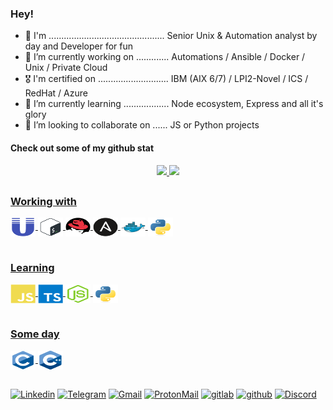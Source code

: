 ### Hey!


- 📌 I'm .............................................. Senior Unix & Automation analyst by day and Developer for fun
- 🔭 I’m currently working on ............. Automations / Ansible / Docker / Unix / Private Cloud
- 🎖️ I'm certified on ............................ IBM (AIX 6/7) / LPI2-Novel / ICS / RedHat / Azure
- 🌱 I’m currently learning .................. Node ecosystem, Express and all it's glory
- 🕺 I’m looking to collaborate on ...... JS or Python projects



#### Check out some of my github stat

<div align="center">
  <a href="https://github.com/rodhash">
  <img height="180em" src="https://github-readme-stats.vercel.app/api?username=rodhash&show_icons=true&theme=dracula&include_all_commits=true&count_private=true"/>
  <img height="180em" src="https://github-readme-stats.vercel.app/api/top-langs/?username=rodhash&layout=compact&langs_count=7&theme=dracula"/>
  
</div>

  ##
  
  ### Working with
  
<div style="display: inline_block">
  
  <img align="center" alt="Unix" height="30" width="40" src="https://raw.githubusercontent.com/devicons/devicon/master/icons/unix/unix-original.svg">
  <img align="center" alt="Bash" height="30" width="40" src="https://raw.githubusercontent.com/devicons/devicon/master/icons/bash/bash-original.svg">
  <img align="center" alt="Redhat" height="30" width="40" src="https://raw.githubusercontent.com/devicons/devicon/master/icons/redhat/redhat-original.svg">
  
  <img align="center" alt="Js" height="30" width="40" src="https://raw.githubusercontent.com/devicons/devicon/master/icons/ansible/ansible-original.svg">
  <img align="center" alt="Docker" height="30" width="40" src="https://raw.githubusercontent.com/devicons/devicon/master/icons/docker/docker-original.svg">
  
  <img align="center" alt="Python" height="30" width="40" src="https://raw.githubusercontent.com/devicons/devicon/master/icons/python/python-original.svg">
 
</div>  
  
  
  <br>
  
  
  ### Learning
    
<div style="display: inline_block">
  <img align="center" alt="Js" height="30" width="40" src="https://raw.githubusercontent.com/devicons/devicon/master/icons/javascript/javascript-plain.svg">
  <img align="center" alt="Ts" height="30" width="40" src="https://raw.githubusercontent.com/devicons/devicon/master/icons/typescript/typescript-plain.svg">
  <img align="center" alt="Js" height="30" width="40" src="https://github.com/devicons/devicon/blob/master/icons/nodejs/nodejs-original.svg">
  <img align="center" alt="Python" height="30" width="40" src="https://raw.githubusercontent.com/devicons/devicon/master/icons/python/python-original.svg">
  
  
</div>  
  
<br>  
  
  ### Some day
<div style="display: inline_block">
<img align="center" alt="C" height="30" width="40" src="https://raw.githubusercontent.com/devicons/devicon/master/icons/c/c-original.svg">
  <img align="center" alt="C++" height="30" width="40" src="https://raw.githubusercontent.com/devicons/devicon/master/icons/cplusplus/cplusplus-original.svg">  

</div>

<!-- SAmples
<div style="display: inline_block"><br>
  <img align="center" alt="Js" height="30" width="40" src="https://raw.githubusercontent.com/devicons/devicon/master/icons/javascript/javascript-plain.svg">
  <img align="center" alt="Ts" height="30" width="40" src="https://raw.githubusercontent.com/devicons/devicon/master/icons/typescript/typescript-plain.svg">
  <img align="center" alt="Rafa-React" height="30" width="40" src="https://raw.githubusercontent.com/devicons/devicon/master/icons/react/react-original.svg">
  <img align="center" alt="Rafa-HTML" height="30" width="40" src="https://raw.githubusercontent.com/devicons/devicon/master/icons/html5/html5-original.svg">
  <img align="center" alt="Rafa-CSS" height="30" width="40" src="https://raw.githubusercontent.com/devicons/devicon/master/icons/css3/css3-original.svg">
  <img align="center" alt="Rafa-Python" height="30" width="40" src="https://raw.githubusercontent.com/devicons/devicon/master/icons/python/python-original.svg">
  <img align="center" alt="Rafa-Csharp" height="30" width="40" src="https://raw.githubusercontent.com/devicons/devicon/master/icons/csharp/csharp-original.svg">
</div>  
-->


##  

<div style="display: inline_block">  
  <a href="https://www.linkedin.com/in/rodrigo-hashimoto-7061101b/" target="_blank">
  <img align="center" alt="Linkedin" height="30" width="110" src="https://img.shields.io/badge/LinkedIn-0077B5?style=for-the-badge&logo=linkedin&logoColor=white"></a>  

  <a href="https://t.me/rodhash" target="_blank">
  <img align="center" alt="Telegram" height="30" width="90" src="https://img.shields.io/badge/Telegram-2CA5E0?style=for-the-badge&logo=telegram&logoColor=white"></a>

  <a href="mailto:rodhash@gmail.com" target="_blank">
  <img align="center" alt="Gmail" height="30" width="70" src="https://img.shields.io/badge/Gmail-D14836?style=for-the-badge&logo=gmail&logoColor=white"></a>


  <a href="mailto:rodhash@protonmail.com" target="_blank">
  <img align="center" alt="ProtonMail" height="30" width="100" src="https://img.shields.io/badge/ProtonMail-8B89CC?style=for-the-badge&logo=protonmail&logoColor=white"></a>

  <a href="https://gitlab.com/rodhash" target="_blank">
  <img align="center" alt="gitlab" height="30" width="90" src="https://img.shields.io/badge/GitLab-330F63?style=for-the-badge&logo=gitlab&logoColor=white"></a>

  <a href="https://github.com/rodhash/" target="_blank">
  <img align="center" alt="github" height="30" width="90" src="https://img.shields.io/badge/GitHub-100000?style=for-the-badge&logo=github&logoColor=white"></a>

  <a href="https://discord.gg/qArd2UjuZn" target="_blank">
  <img align="center" alt="Discord" height="30" width="90"  src="https://img.shields.io/badge/Discord-7289DA?style=for-the-badge&logo=discord&logoColor=white"></a>
  </div>




<!--
**rodhash/rodhash** is a ✨ _special_ ✨ repository because its `README.md` (this file) appears on your GitHub profile.

Here are some ideas to get you started:

- 🔭 I’m currently working on ...
- 🌱 I’m currently learning ...
- 👯 I’m looking to collaborate on ...
- 🤔 I’m looking for help with ...
- 💬 Ask me about ...
- 📫 How to reach me: ...
- 😄 Pronouns: ...
- ⚡ Fun fact: ...
-->

